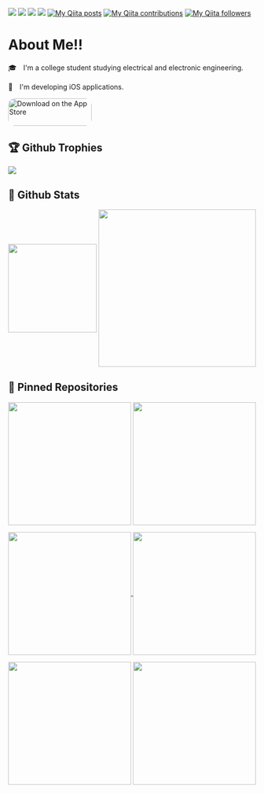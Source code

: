![](https://komarev.com/ghpvc/?username=Ryu0118&color=blueviolet)
![](https://img.shields.io/github/followers/Ryu0118?style=social)
![](https://img.shields.io/github/stars/Ryu0118?style=social)
![](https://img.shields.io/twitter/follow/ryu_hu03?style=social)
[![My Qiita posts](https://qiita-badge.apiapi.app/s/Ryu0118/posts.svg)](http://qiita.com/Ryu0118)
[![My Qiita contributions](https://qiita-badge.apiapi.app/s/Ryu0118/contributions.svg)](http://qiita.com/Ryu0118)
[![My Qiita followers](https://qiita-badge.apiapi.app/s/Ryu0118/followers.svg)](http://qiita.com/Ryu0118)
# About Me!!
🎓　I'm a college student studying electrical and electronic engineering.

📱　I'm developing iOS applications.

<a href="https://apps.apple.com/us/app/study-analysis/id1588660635?itsct=apps_box_badge&amp;itscg=30200" style="display: inline-block; overflow: hidden; border-radius: 13px; width: 170px; height: 56.44px;"><img src="https://tools.applemediaservices.com/api/badges/download-on-the-app-store/black/ja-jp?size=250x83&amp;releaseDate=1636588800&amp;h=14686f5e6cca0a1d7adf5d55bda66cdc" alt="Download on the App Store" style="border-radius: 13px; width: 170px; height: 56.44px;"></a>

## 🏆 Github Trophies
![](https://github-profile-trophy.vercel.app/?username=Ryu0118&theme=algolia&no-frame=false&column=8&margin-w=6&no-bg=false)

## 🚀 Github Stats

<img align="center" height="180px" src="https://git-hub-readme-stats-clone-gpqp.vercel.app/api?username=Ryu0118&theme=outrun&show_icons=true&count_private=true" />
<img align="center" height="320px" src="https://github-contributor-stats.vercel.app/api?username=Ryu0118&limit=10&theme=outrun&combine_all_yearly_contributions=true&hide=B" />

## 📍 Pinned Repositories

<p align="leading"> 
  <a href="https://github.com/Ryu0118/RemoteControl"><img align="center" width="250px" src="https://github-readme-stats.vercel.app/api/pin?username=Ryu0118&repo=RemoteControl&theme=outrun" /></a>
  <a href="https://github.com/Ryu0118/EnumGen"><img align="center" width="250px" src="https://github-readme-stats.vercel.app/api/pin?username=Ryu0118&repo=EnumGen&theme=outrun"/></a>
</p>
<p align="leading"> 
  <a href="https://github.com/Ryu0118/XCContributeRank"><img align="center" width="250px" src="https://github-readme-stats.vercel.app/api/pin?username=Ryu0118&repo=XCContributeRank&theme=outrun" />
  <a href="https://github.com/Ryu0118/KeyPathIterable"><img align="center" width="250px" src="https://github-readme-stats.vercel.app/api/pin?username=Ryu0118&repo=KeyPathIterable&theme=outrun" /></a>
</p>
<p align="leading"> 
  <a href="https://github.com/Ryu0118/SRCircleProgress"><img align="center" width="250px" src="https://github-readme-stats.vercel.app/api/pin?username=Ryu0118&repo=SRCircleProgress&theme=outrun" /></a>
  <a href="https://github.com/Ryu0118/Sorter"><img align="center" width="250px" src="https://github-readme-stats.vercel.app/api/pin?username=Ryu0118&repo=Sorter&theme=outrun" /></a>
</p>
